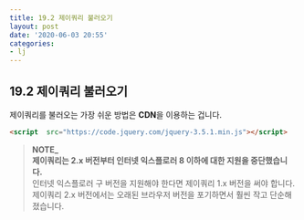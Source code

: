 ```yaml
---
title: 19.2 제이쿼리 불러오기
layout: post
date: '2020-06-03 20:55'
categories:
- lj
---
```


## 19.2 제이쿼리 불러오기

제이쿼리를 불러오는 가장 쉬운 방법은 **CDN**을 이용하는 겁니다.

```html
<script  src="https://code.jquery.com/jquery-3.5.1.min.js"></script>
```

>**NOTE_**  
>**제이쿼리는 2.x 버전부터 인터넷 익스플로러 8 이하에 대한 지원을 중단했습니다.**  
>인터넷 익스플로러 구 버전을 지원해야 한다면 제이쿼리 1.x 버전을 써야 합니다.  
>제이쿼리 2.x 버전에서는 오래된 브라우저 버전을 포기하면서 훨씬 작고 단순해졌습니다.